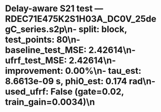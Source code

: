 # Delay-aware S21 test — RDEC71E475K2S1H03A_DC0V_25degC_series.s2p\n- split: block, test_points: 80\n- baseline_test_MSE: 2.42614\n- ufrf_test_MSE: 2.42614\n- improvement: 0.00%\n- tau_est: 8.6613e-09 s, phi0_est: 0.174 rad\n- used_ufrf: False (gate=0.02, train_gain=0.0034)\n